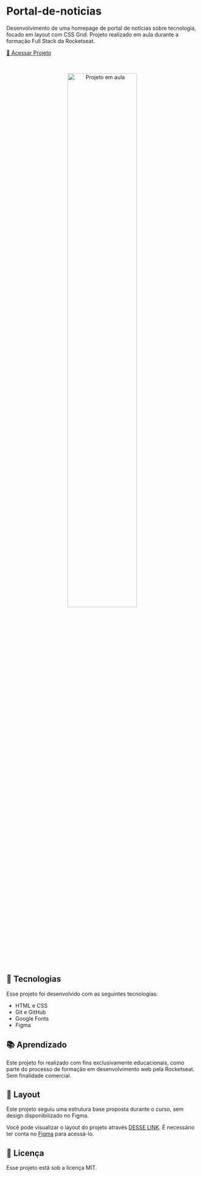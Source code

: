 # Portal-de-noticias
Desenvolvimento de uma homepage de portal de notícias sobre tecnologia, focado em layout com CSS Grid. Projeto realizado em aula durante a formação Full Stack da Rocketseat.

 <a href="https://leonardobruchez.github.io/Portal-de-noticias/">🔗 Acessar Projeto</a>

<br>
<a href="https://www.figma.com/community/file/1362166020452569562" target="_blank">
  <p align="center">
    <img 
      alt="Projeto em aula" 
      src="assets/Portal de notícias.png" 
      width="60%">
  </p>
</a>


## 🚀 Tecnologias

Esse projeto foi desenvolvido com as seguintes tecnologias:

- HTML e CSS
- Git e GitHub
- Google Fonts
- Figma

## 📚 Aprendizado

Este projeto foi realizado com fins exclusivamente educacionais, como parte do processo de formação em desenvolvimento web pela Rocketseat. Sem finalidade comercial.

## 🔖 Layout

Este projeto seguiu uma estrutura base proposta durante o curso, sem design disponibilizado no Figma.

Você pode visualizar o layout do projeto através [DESSE LINK](https://www.figma.com/community/file/1362166020452569562). É necessário ter conta no [Figma](https://figma.com) para acessá-lo.

## :memo: Licença

Esse projeto está sob a licença MIT.

